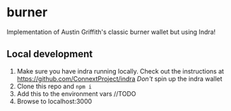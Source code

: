 # burner
Implementation of Austin Griffith's classic burner wallet but using Indra!

## Local development

1. Make sure you have indra running locally. Check out the instructions at https://github.com/ConnextProject/indra
*Don't* spin up the indra wallet
2. Clone this repo and `npm i`
3. Add this to the environment vars
//TODO
4. Browse to localhost:3000
